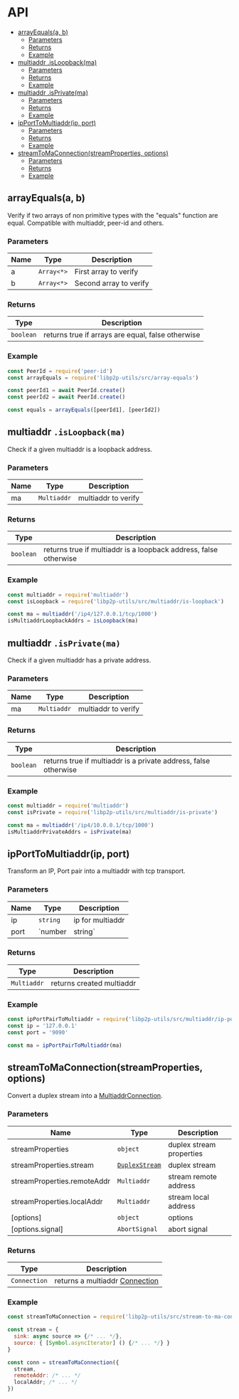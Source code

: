 # API

* [arrayEquals(a, b)](#arrayequalsa-b)
    * [Parameters](#parameters)
    * [Returns](#returns)
    * [Example](#example)
* [multiaddr .isLoopback(ma)](#multiaddr-isloopbackma)
    * [Parameters](#parameters-1)
    * [Returns](#returns-1)
    * [Example](#example-1)
* [multiaddr .isPrivate(ma)](#multiaddr-isprivatema)
    * [Parameters](#parameters-2)
    * [Returns](#returns-2)
    * [Example](#example-2)
* [ipPortToMultiaddr(ip, port)](#ipporttomultiaddrip-port)
    * [Parameters](#parameters-3)
    * [Returns](#returns-3)
    * [Example](#example-3)
* [streamToMaConnection(streamProperties, options)](#streamtomaconnectionstreamproperties-options)
    * [Parameters](#parameters-4)
    * [Returns](#returns-4)
    * [Example](#example-4)

## arrayEquals(a, b)

Verify if two arrays of non primitive types with the "equals" function are equal.
Compatible with multiaddr, peer-id and others.

### Parameters

| Name | Type | Description |
|------|------|-------------|
| a | `Array<*>` | First array to verify |
| b | `Array<*>` | Second array to verify |

### Returns

| Type | Description |
|------|-------------|
| `boolean` | returns true if arrays are equal, false otherwise |

### Example

```js
const PeerId = require('peer-id')
const arrayEquals = require('libp2p-utils/src/array-equals')

const peerId1 = await PeerId.create()
const peerId2 = await PeerId.create()

const equals = arrayEquals([peerId1], [peerId2])
```

## multiaddr `.isLoopback(ma)`

Check if a given multiaddr is a loopback address.

### Parameters

| Name | Type | Description |
|------|------|-------------|
| ma | `Multiaddr` | multiaddr to verify |

### Returns

| Type | Description |
|------|-------------|
| `boolean` | returns true if multiaddr is a loopback address, false otherwise |

### Example

```js
const multiaddr = require('multiaddr')
const isLoopback = require('libp2p-utils/src/multiaddr/is-loopback')

const ma = multiaddr('/ip4/127.0.0.1/tcp/1000')
isMultiaddrLoopbackAddrs = isLoopback(ma)
```

## multiaddr `.isPrivate(ma)`

Check if a given multiaddr has a private address.

### Parameters

| Name | Type | Description |
|------|------|-------------|
| ma | `Multiaddr` | multiaddr to verify |

### Returns

| Type | Description |
|------|-------------|
| `boolean` | returns true if multiaddr is a private address, false otherwise |

### Example

```js
const multiaddr = require('multiaddr')
const isPrivate = require('libp2p-utils/src/multiaddr/is-private')

const ma = multiaddr('/ip4/10.0.0.1/tcp/1000')
isMultiaddrPrivateAddrs = isPrivate(ma)
```

## ipPortToMultiaddr(ip, port)

Transform an IP, Port pair into a multiaddr with tcp transport.

### Parameters

| Name | Type | Description |
|------|------|-------------|
| ip | `string` | ip for multiaddr |
| port | `number|string` | port for multiaddr |

### Returns

| Type | Description |
|------|-------------|
| `Multiaddr` | returns created multiaddr |

### Example

```js
const ipPortPairToMultiaddr = require('libp2p-utils/src/multiaddr/ip-port-to-multiaddr')
const ip = '127.0.0.1'
const port = '9090'

const ma = ipPortPairToMultiaddr(ma)
```

## streamToMaConnection(streamProperties, options)

Convert a duplex stream into a [MultiaddrConnection](https://github.com/libp2p/interface-transport#multiaddrconnection).

### Parameters

| Name | Type | Description |
|------|------|-------------|
| streamProperties | `object` | duplex stream properties |
| streamProperties.stream | [`DuplexStream`](https://github.com/libp2p/js-libp2p/blob/master/doc/STREAMING_ITERABLES.md#duplex) | duplex stream |
| streamProperties.remoteAddr | `Multiaddr` | stream remote address |
| streamProperties.localAddr | `Multiaddr` | stream local address |
| [options] | `object` | options |
| [options.signal] | `AbortSignal` | abort signal |

### Returns

| Type | Description |
|------|-------------|
| `Connection` | returns a multiaddr [Connection](https://github.com/libp2p/js-libp2p-interfaces/tree/master/src/connection) |

### Example

```js
const streamToMaConnection = require('libp2p-utils/src/stream-to-ma-conn')

const stream = {
  sink: async source => {/* ... */},
  source: { [Symbol.asyncIterator] () {/* ... */} }
}

const conn = streamToMaConnection({
  stream,
  remoteAddr: /* ... */
  localAddr; /* ... */
})
```
